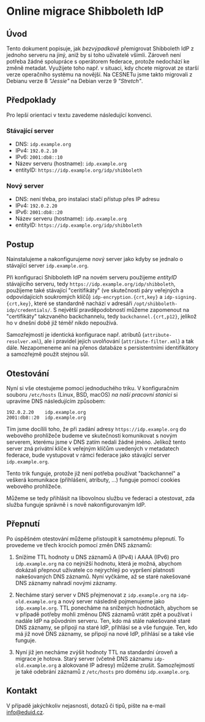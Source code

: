 # Online migrace Shibboleth IdP

## Úvod

Tento dokument popisuje, jak *bezvýpadkově* přemigrovat Shibboleth IdP z jednoho serveru na jiný, aniž by si toho uživatelé všimli. Zároveň není potřeba žádné spolupráce s operátorem federace, protože nedochází ke změně metadat. Využijete toho např. v situaci, kdy chcete migrovat ze starší verze operačního systému na novější. Na CESNETu jsme takto migrovali z Debianu verze 8 *"Jessie"* na Debian verze 9 *"Stretch"*.

## Předpoklady

Pro lepší orientaci v textu zavedeme následující konvenci.

### Stávající server

* DNS: `idp.example.org`
* IPv4: `192.0.2.10`
* IPv6: `2001:db8::10`
* Název serveru (hostname): `idp.example.org`
* entityID: `https://idp.example.org/idp/shibboleth`

### Nový server

* DNS: není třeba, pro instalaci stačí přístup přes IP adresu
* IPv4: `192.0.2.20`
* IPv6: `2001:db8::20`
* Název serveru (hostname): `idp.example.org`
* entityID: `https://idp.example.org/idp/shibboleth`

## Postup

Nainstalujeme a nakonfigurujeme nový server jako kdyby se jednalo o stávající server `idp.example.org`.

Při konfiguraci Shibboleth IdP na novém serveru použijeme *entityID* stávajícího serveru, tedy `https://idp.example.org/idp/shibboleth`, použijeme také stávající "ceritifikáty" (ve skutečnosti páry veřejných a odpovídajících soukromých klíčů) `idp-encryption.{crt,key}` a `idp-signing.{crt,key}`, které se standardně nachází v adresáři `/opt/shibboleth-idp/credentials/`. S největší pravděpodobností můžeme zapomenout na "certifikáty" takzvaného backchannelu, tedy `backchannel.{crt,p12}`, jelikož ho v dnešní době již téměř nikdo nepoužívá.

Samozřejmostí je identická konfigurace např. atributů (`attribute-resolver.xml`), ale i pravidel jejich uvolňování (`attribute-filter.xml`) a tak dále. Nezapomeneme ani na přenos databáze s persistentními identifikátory a samozřejmě použít stejnou sůl.

## Otestování

Nyní si vše otestujeme pomocí jednoduchého triku. V konfiguračním souboru `/etc/hosts` (Linux, BSD, macOS) *na naší pracovní stanici* si upravíme DNS následujícím způsobem:

```
192.0.2.20    idp.example.org
2001:db8::20  idp.example.org
```

Tím jsme docílili toho, že při zadání adresy `https://idp.example.org` do webového prohlížeče budeme ve skutečnosti komunikovat s novým serverem, kterému jsme v DNS zatím nedali žádné jméno. Jelikož tento server zná privátní klíče k veřejným klíčům uvedených v metadatech federace, bude vystupovat v rámci federace jako stávající server `idp.example.org`.

Tento trik funguje, protože již není potřeba používat "backchannel" a veškerá komunikace (přihlášení, atributy, ...) funguje pomocí cookies webového prohlížeče.

Můžeme se tedy přihlásit na libovolnou službu ve federaci a otestovat, zda služba funguje správně i s nově nakonfigurovaným IdP.

## Přepnutí

Po úspěšném otestování můžeme přistoupit k samotnému přepnutí. To provedeme ve třech krocích pomocí změn DNS záznamů:

1. Snížíme TTL hodnoty u DNS záznamů A (IPv4) i AAAA (IPv6) pro `idp.example.org` na co nejnižší hodnotu, která je možná, abychom dokázali přepnout uživatele co nejrychleji po vypršení platnosti nakešovaných DNS záznamů. Nyní vyčkáme, až se staré nakešované DNS záznamy nahradí novými záznamy.

2. Necháme starý server v DNS přejmenovat z `idp.example.org` na `idp-old.example.org` a nový server následně pojmenujeme jako `idp.example.org`. TTL ponecháme na snížených hodnotách, abychom se v případě potřeby mohli změnou DNS záznamů vrátit zpět a používat i nadále IdP na původním serveru. Ten, kdo má stále nakešované staré DNS záznamy, se připojí na staré IdP, přihlásí se a vše funguje. Ten, kdo má již nové DNS záznamy, se připojí na nové IdP, přihlásí se a také vše funguje.

3. Nyní již jen necháme zvýšit hodnoty TTL na standardní úroveň a migrace je hotova. Starý server (včetně DNS záznamu `idp-old.example.org` a alokované IP adresy) můžeme zrušit. Samozřejmostí je také odebrání záznamů z `/etc/hosts` pro doménu `idp.example.org`.

## Kontakt

V případě jakýchkoliv nejasností, dotazů či tipů, pište na e-mail info@eduid.cz.

